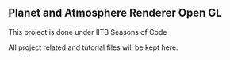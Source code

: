 ## Planet and Atmosphere Renderer Open GL

This project is done under IITB Seasons of Code

All project related and tutorial files will be kept here.